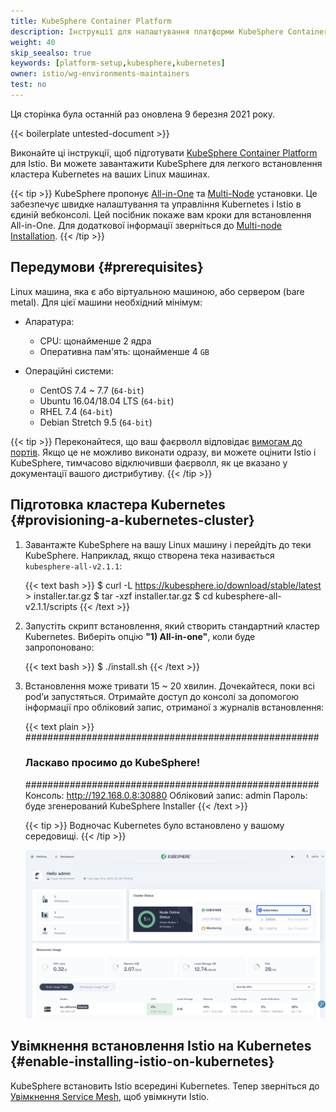 ```yaml
---
title: KubeSphere Container Platform
description: Інструкції для налаштування платформи KubeSphere Container для Istio.
weight: 40
skip_seealso: true
keywords: [platform-setup,kubesphere,kubernetes]
owner: istio/wg-environments-maintainers
test: no
---
```


Ця сторінка була останній раз оновлена 9 березня 2021 року.

{{< boilerplate untested-document >}}

Виконайте ці інструкції, щоб підготувати [KubeSphere Container Platform](https://github.com/kubesphere/kubesphere) для Istio. Ви можете завантажити KubeSphere для легкого встановлення кластера Kubernetes на ваших Linux машинах.

{{< tip >}}
KubeSphere пропонує [All-in-One](https://kubesphere.io/docs/installation/all-in-one/) та [Multi-Node](https://kubesphere.io/docs/installation/multi-node/) установки. Це забезпечує швидке налаштування та управління Kubernetes і Istio в єдиній вебконсолі. Цей посібник покаже вам кроки для встановлення All-in-One. Для додаткової інформації зверніться до [Multi-node Installation](https://kubesphere.io/docs/installation/multi-node/).
{{< /tip >}}

## Передумови {#prerequisites}

Linux машина, яка є або віртуальною машиною, або сервером (bare metal). Для цієї машини необхідний мінімум:

- Апаратура:

  - CPU: щонайменше 2 ядра
  - Оперативна пам'ять: щонайменше 4 `GB`

- Операційні системи:

  - CentOS 7.4 ~ 7.7 (`64-bit`)
  - Ubuntu 16.04/18.04 LTS (`64-bit`)
  - RHEL 7.4 (`64-bit`)
  - Debian Stretch 9.5 (`64-bit`)

{{< tip >}}
Переконайтеся, що ваш фаєрволл відповідає [вимогам до портів](https://kubesphere.io/docs/installation/port-firewall/). Якщо це не можливо виконати одразу, ви можете оцінити Istio і KubeSphere, тимчасово відключивши фаєрволл, як це вказано у документації  вашого дистрибутиву.
{{< /tip >}}

## Підготовка кластера Kubernetes {#provisioning-a-kubernetes-cluster}

1. Завантажте KubeSphere на вашу Linux машину і перейдіть до теки KubeSphere. Наприклад, якщо створена тека називається `kubesphere-all-v2.1.1`:

    {{< text bash >}}
    $ curl -L https://kubesphere.io/download/stable/latest > installer.tar.gz
    $ tar -xzf installer.tar.gz
    $ cd kubesphere-all-v2.1.1/scripts
    {{< /text >}}

1. Запустіть скрипт встановлення, який створить стандартний кластер Kubernetes. Виберіть опцію **"1) All-in-one"**, коли буде запропоновано:

    {{< text bash >}}
    $ ./install.sh
    {{< /text >}}

1. Встановлення може тривати 15 ~ 20 хвилин. Дочекайтеся, поки всі podʼи запустяться. Отримайте доступ до консолі за допомогою інформації про обліковий запис, отриманої з журналів встановлення:

    {{< text plain >}}
    #####################################################
    ###              Ласкаво просимо до KubeSphere!   ###
    #####################################################
    Консоль: http://192.168.0.8:30880
    Обліковий запис: admin
    Пароль: буде згенерований KubeSphere Installer
    {{< /text >}}

    {{< tip >}}
    Водночас Kubernetes було встановлено у вашому середовищі.
    {{< /tip >}}

    ![Консоль KubeSphere](images/kubesphere-console.png)

## Увімкнення встановлення Istio на Kubernetes {#enable-installing-istio-on-kubernetes}

KubeSphere встановить Istio всередині Kubernetes. Тепер зверніться до [Увімкнення Service Mesh](https://kubesphere.io/docs/pluggable-components/service-mesh/), щоб увімкнути Istio.
